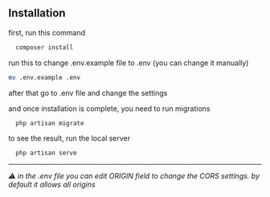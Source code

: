 
## Installation

first, run this command

```bash
  composer install
```

run this to change .env.example file to .env (you can change it manually)
```bash
mv .env.example .env
```
after that go to .env file and change the settings

and once installation is complete, you need to run migrations
```bash
  php artisan migrate
```

to see the result, run the local server
```bash
  php artisan serve
```
--------
*⚠ in the .env file you can edit ORIGIN field to change the CORS settings. by default it allows all origins*  
